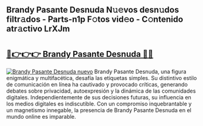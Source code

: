 ## Brandy Pasante Desnuda N𝚞𝚎vos desn𝚞dos filtr𝚊dos - Parts-n1p F𝚘tos vid𝚎o - C𝚘ntenido atr𝚊ctivo LrXJm

# <h2><a href="http://mbaypa.tromn.icu/?c=Brandy+Pasante+Desnuda">🔗👉👉👉 Brandy Pasante Desnuda 🔗🔗</a></h2>

[![Brandy Pasante Desnuda nuevo](https://i.imgur.com/pEAQMta.gif)](http://mbaypa.tromn.icu/?c=Brandy+Pasante+Desnuda)
Brandy Pasante Desnuda, una figura enigmática y multifacética, desafía las etiquetas simples. Su distintivo estilo de comunicación en línea ha cautivado y provocado críticas, generando debates sobre privacidad, autoexpresión y la dinámica de las comunidades digitales. Independientemente de sus decisiones futuras, su influencia en los medios digitales es indiscutible. Con un compromiso inquebrantable y un magnetismo innegable, la presencia de Brandy Pasante Desnuda en el mundo online es imparable.
